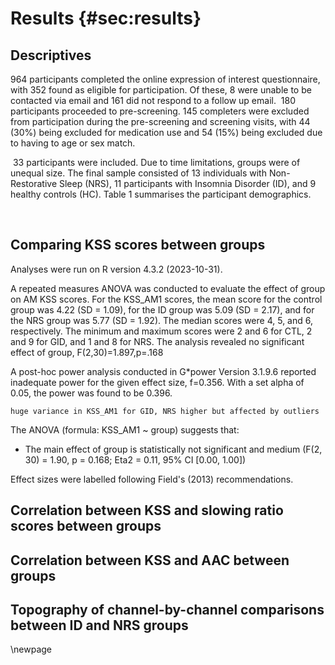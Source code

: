 # Results {#sec:results}

## Descriptives

964 participants completed the online expression of interest questionnaire, with 352 found as eligible for participation. Of these, 8 were unable to be contacted via email and 161 did not respond to a follow up email.  180 participants proceeded to pre-screening. 145 completers were excluded from participation during the pre-screening and screening visits,  with 44 (30%) being excluded for medication use and 54 (15%) being excluded due to having to age or sex match.

 33 participants were included. Due to time limitations, groups were of unequal size. The final sample consisted of 13 individuals with Non-Restorative Sleep (NRS), 11 participants with Insomnia Disorder (ID), and 9 healthy controls (HC). Table 1 summarises the participant demographics.
 

 
 

## Comparing KSS scores between groups

Analyses were run on R version 4.3.2 (2023-10-31).

A repeated measures ANOVA was conducted to evaluate the effect of group on AM KSS scores.
For the KSS_AM1 scores, the mean score for the control group was 4.22 (SD = 1.09), for the ID group was 5.09 (SD = 2.17), and for the NRS group was 5.77 (SD = 1.92). The median scores were 4, 5, and 6, respectively. The minimum and maximum scores were 2 and 6 for CTL, 2 and 9 for GID, and 1 and 8 for NRS.
The analysis revealed no significant effect of group, F(2,30)=1.897,p=.168

A post-hoc power analysis conducted in G*power Version 3.1.9.6 reported inadequate power for the given effect size, f=0.356. With a set alpha of 0.05, the power was found to be 0.396.

```huge variance in KSS_AM1 for GID, NRS higher but affected by outliers```

The ANOVA (formula: KSS_AM1 ~ group) suggests that:

  - The main effect of group is statistically not significant
and medium (F(2, 30) = 1.90, p = 0.168; Eta2 = 0.11, 95% CI
[0.00, 1.00])

Effect sizes were labelled following Field's (2013)
recommendations.

## Correlation between KSS and slowing ratio scores between groups

## Correlation between KSS and AAC between groups

## Topography of channel-by-channel comparisons between ID and NRS groups

\newpage


